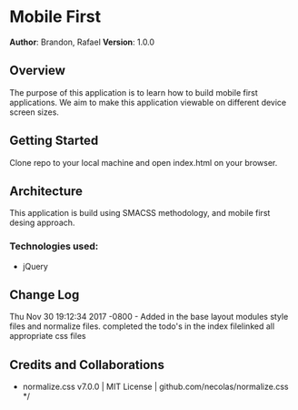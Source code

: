 # Mobile First

**Author**: Brandon, Rafael
**Version**: 1.0.0

## Overview
The purpose of this application is to learn how to build mobile first applications. We aim to make this application viewable on different device screen sizes.

## Getting Started
Clone repo to your local machine and open index.html on your browser.

## Architecture
This application is build using SMACSS methodology, and mobile first desing approach. 

### Technologies used:
- jQuery

## Change Log
Thu Nov 30 19:12:34 2017 -0800 - Added in the base layout modules style files and normalize files. completed the todo\'s in the index filelinked all appropriate css files

## Credits and Collaborations
- normalize.css v7.0.0 | MIT License | github.com/necolas/normalize.css */